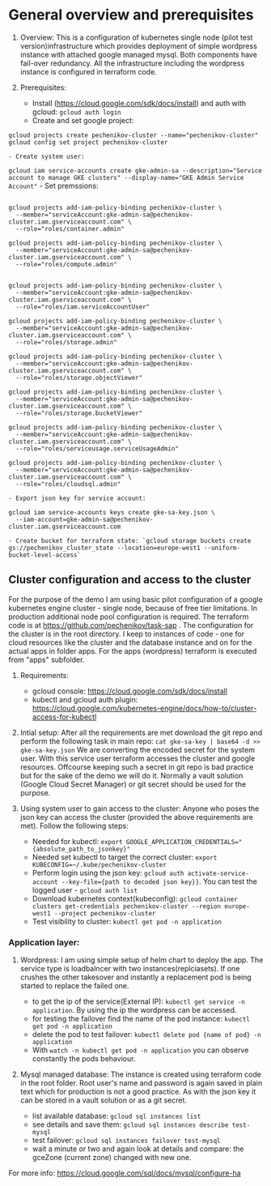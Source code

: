 # General overview and prerequisites
1. Overview:
This is a configuration of kubernetes single node (pilot test version)infrastructure which provides deployment of simple wordpress instance with attached google managed mysql. Both components have fail-over redundancy. All the infrastructure including the wordpress instance is configured in terraform 
code.

2. Prerequisites:
    - Install (https://cloud.google.com/sdk/docs/install) and auth with gcloud: `gcloud auth login`
    - Create and set google project:
```
gcloud projects create pechenikov-cluster --name="pechenikov-cluster"
gcloud config set project pechenikov-cluster
```
    - Create system user:
`gcloud iam service-accounts create gke-admin-sa --description="Service account to manage GKE clusters" --display-name="GKE Admin Service Account"`
    - Set premssions:

```

gcloud projects add-iam-policy-binding pechenikov-cluster \
  --member="serviceAccount:gke-admin-sa@pechenikov-cluster.iam.gserviceaccount.com" \
  --role="roles/container.admin"
    
gcloud projects add-iam-policy-binding pechenikov-cluster \
  --member="serviceAccount:gke-admin-sa@pechenikov-cluster.iam.gserviceaccount.com" \
  --role="roles/compute.admin"
  
  
gcloud projects add-iam-policy-binding pechenikov-cluster \
  --member="serviceAccount:gke-admin-sa@pechenikov-cluster.iam.gserviceaccount.com" \
  --role="roles/iam.serviceAccountUser"

gcloud projects add-iam-policy-binding pechenikov-cluster \
  --member="serviceAccount:gke-admin-sa@pechenikov-cluster.iam.gserviceaccount.com" \
  --role="roles/storage.admin"

gcloud projects add-iam-policy-binding pechenikov-cluster \
  --member="serviceAccount:gke-admin-sa@pechenikov-cluster.iam.gserviceaccount.com" \
  --role="roles/storage.objectViewer"
  
gcloud projects add-iam-policy-binding pechenikov-cluster \
  --member="serviceAccount:gke-admin-sa@pechenikov-cluster.iam.gserviceaccount.com" \
  --role="roles/storage.bucketViewer"

gcloud projects add-iam-policy-binding pechenikov-cluster \
  --member="serviceAccount:gke-admin-sa@pechenikov-cluster.iam.gserviceaccount.com" \
  --role="roles/serviceusage.serviceUsageAdmin"

gcloud projects add-iam-policy-binding pechenikov-cluster \
  --member="serviceAccount:gke-admin-sa@pechenikov-cluster.iam.gserviceaccount.com" \
  --role="roles/cloudsql.admin"

```

    - Export json key for service account: 

```
gcloud iam service-accounts keys create gke-sa-key.json \
  --iam-account=gke-admin-sa@pechenikov-cluster.iam.gserviceaccount.com

```

    - Create bucket for terraform state: `gcloud storage buckets create gs://pechenikov_cluster_state --location=europe-west1 --uniform-bucket-level-access`

## Cluster configuration and access to the cluster
For the purpose of the demo I am using basic pilot configuration of a google kubernetes engine cluster - single node, because of free tier limitations. In production additional node pool configuration is required. The terraform code is at https://github.com/pechenikov/task-sap . The configuration for the cluster is in the root directory. I keep to instances of code - one for cloud resources like the cluster and the database instance and on for the actual apps in folder apps. For the apps (wordpress) terraform is executed from "apps" subfolder.
1. Requirements:
    - gcloud console: https://cloud.google.com/sdk/docs/install
    - kubectl and gcloud auth plugin: https://cloud.google.com/kubernetes-engine/docs/how-to/cluster-access-for-kubectl

2. Intial setup:
After all the requirements are met download the git repo and perform the following task in main repo:
`cat gke-sa-key | base64 -d >> gke-sa-key.json`
We are converting the encoded secret for the system user. With this service user terraform accesses the cluster and google resources. Offcourse keeping such a secret in git repo is bad practice but for the sake of the demo we will do it. Normally a vault solution (Google Cloud Secret Manager) or git secret should be used for the purpose. 

3. Using system user to gain access to the cluster:
Anyone who poses the json key can access the cluster (provided the above requirements are met).
Follow the following steps:
    - Needed for kubectl: `export GOOGLE_APPLICATION_CREDENTIALS="{absolute_path_to_jsonkey}"`
    - Needed set kubectl to target the correct cluster: `export KUBECONFIG=~/.kube/pechenikov-cluster`
    - Perform login using the json key: `gcloud auth activate-service-account --key-file={path to decoded json key}}`. You can test the logged user - `gcloud auth list`
    - Download kubernetes context(kubeconfig): `gcloud container clusters get-credentials pechenikov-cluster --region europe-west1 --project pechenikov-cluster`
    - Test visibility to cluster: `kubectl get pod -n application`

### Application layer:

1. Wordpress:
I am using simple setup of helm chart to deploy the app. The service type is loadbalncer with two instances(replciasets). If one crushes the other takesover and instantly a replacement pod is being started to replace the failed one. 
    - to get the ip of the service(External IP): `kubectl get service -n application`. By using the ip the wordpress can be accessed.
    - for testing the failover find the name of the pod instance: `kubectl get pod -n application`
    - delete the pod to test failover: `kubectl delete pod {name of pod} -n application`
    - With `watch -n kubectl get pod -n application` you can observe constantly the pods behaviour.


2. Mysql managed database:
The instance is created using terraform code in the root folder. Root user's name and password is again saved in plain text which for production is not a good practice. As with the json key it can be stored in a vault solution or as a git secret. 

    - list available database: `gcloud sql instances list`
    - see details and save them: `gcloud sql instances describe test-mysql` 
    - test failover: `gcloud sql instances failover test-mysql`
    - wait a minute or two and again look at details and compare: the  gceZone (current zone) changed with new one. 

For more info: https://cloud.google.com/sql/docs/mysql/configure-ha





